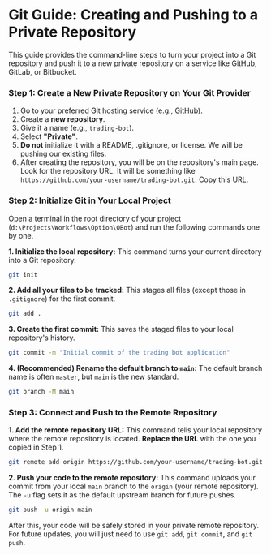 # Git Guide: Creating and Pushing to a Private Repository

This guide provides the command-line steps to turn your project into a Git repository and push it to a new private repository on a service like GitHub, GitLab, or Bitbucket.

### Step 1: Create a New Private Repository on Your Git Provider

1.  Go to your preferred Git hosting service (e.g., [GitHub](https://github.com/new)).
2.  Create a **new repository**.
3.  Give it a name (e.g., `trading-bot`).
4.  Select **"Private"**.
5.  **Do not** initialize it with a README, .gitignore, or license. We will be pushing our existing files.
6.  After creating the repository, you will be on the repository's main page. Look for the repository URL. It will be something like `https://github.com/your-username/trading-bot.git`. Copy this URL.

### Step 2: Initialize Git in Your Local Project

Open a terminal in the root directory of your project (`d:\Projects\Workflows\Option\OBot`) and run the following commands one by one.

**1. Initialize the local repository:**
This command turns your current directory into a Git repository.
```bash
git init
```

**2. Add all your files to be tracked:**
This stages all files (except those in `.gitignore`) for the first commit.
```bash
git add .
```

**3. Create the first commit:**
This saves the staged files to your local repository's history.
```bash
git commit -m "Initial commit of the trading bot application"
```

**4. (Recommended) Rename the default branch to `main`:**
The default branch name is often `master`, but `main` is the new standard.
```bash
git branch -M main
```

### Step 3: Connect and Push to the Remote Repository

**1. Add the remote repository URL:**
This command tells your local repository where the remote repository is located. **Replace the URL** with the one you copied in Step 1.
```bash
git remote add origin https://github.com/your-username/trading-bot.git
```

**2. Push your code to the remote repository:**
This command uploads your commit from your local `main` branch to the `origin` (your remote repository). The `-u` flag sets it as the default upstream branch for future pushes.
```bash
git push -u origin main
```

After this, your code will be safely stored in your private remote repository. For future updates, you will just need to use `git add`, `git commit`, and `git push`.
